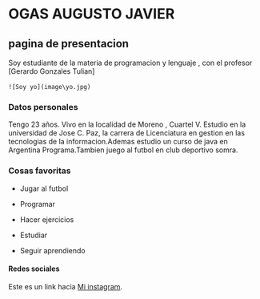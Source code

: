 # OGAS AUGUSTO JAVIER

## **pagina de presentacion**

Soy estudiante de la materia de programacion y lenguaje , con el profesor [Gerardo Gonzales Tulian]

    ![Soy yo](image\yo.jpg)

### **Datos personales**
  Tengo 23 años. Vivo en la localidad de Moreno , Cuartel V. Estudio en la universidad de Jose C. Paz, la carrera de Licenciatura en gestion en las tecnologias de la informacion.Ademas estudio un curso de java en Argentina Programa.Tambien juego al futbol en club deportivo somra.

  ### **Cosas favoritas**
  - Jugar al futbol
  
  - Programar

  - Hacer ejercicios

  - Estudiar

  - Seguir aprendiendo

#### **Redes sociales**

Este es un link hacia [Mi instagram](https://www.instagram.com/augustoogas13/).
